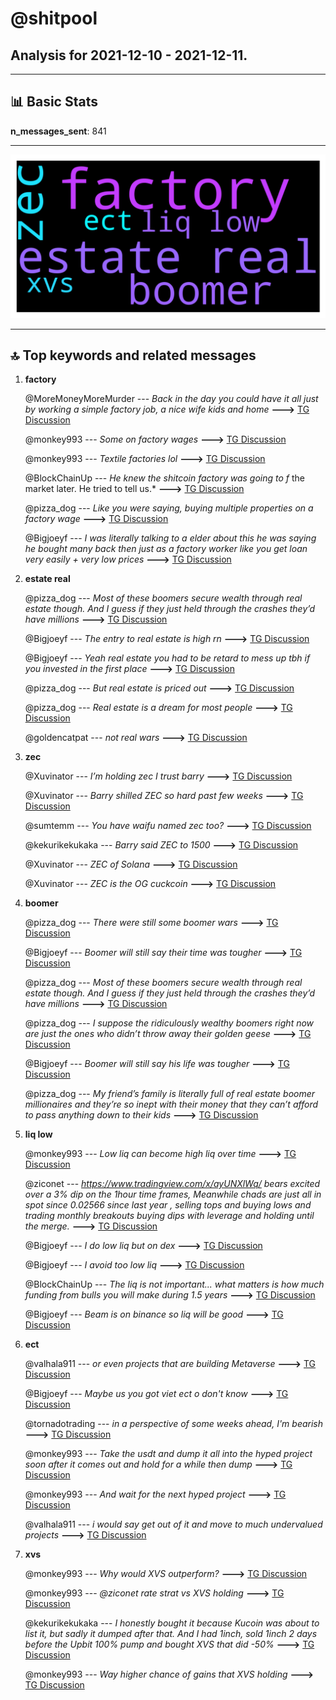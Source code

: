 # **@shitpool**
 ## Analysis for **2021-12-10** - **2021-12-11**.

---

## 📊 **Basic Stats**

**n_messages_sent**: 841

---
![wordcloud](shitpool_1Days_wordcloud.png)

---


## 🔝 **Top keywords and related messages**

1. **factory**

    @MoreMoneyMoreMurder --- *Back in the day you could have it all just by working a simple factory job, a nice wife kids and home* **--->** [TG Discussion](https://t.me/shitpool/706119)

    @monkey993 --- *Some on factory wages* **--->** [TG Discussion](https://t.me/shitpool/706442)

    @monkey993 --- *Textile factories lol* **--->** [TG Discussion](https://t.me/shitpool/706444)

    @BlockChainUp --- *He knew the shitcoin factory was going to f* the market later. He tried to tell us.* **--->** [TG Discussion](https://t.me/shitpool/706570)

    @pizza_dog --- *Like you were saying, buying multiple properties on a factory wage* **--->** [TG Discussion](https://t.me/shitpool/706485)

    @Bigjoeyf --- *I was literally talking to a elder about this he was saying he bought many back then just as a factory worker like you get loan very easily + very low prices* **--->** [TG Discussion](https://t.me/shitpool/706448)

2. **estate real**

    @pizza_dog --- *Most of these boomers secure wealth through real estate though. And I guess if they just held through the crashes they’d have millions* **--->** [TG Discussion](https://t.me/shitpool/706482)

    @Bigjoeyf --- *The entry to real estate is high rn* **--->** [TG Discussion](https://t.me/shitpool/706507)

    @Bigjoeyf --- *Yeah real estate you had to be retard to mess up tbh if you invested in the first place* **--->** [TG Discussion](https://t.me/shitpool/706490)

    @pizza_dog --- *But real estate is priced out* **--->** [TG Discussion](https://t.me/shitpool/706504)

    @pizza_dog --- *Real estate is a dream for most people* **--->** [TG Discussion](https://t.me/shitpool/706094)

    @goldencatpat --- *not real wars* **--->** [TG Discussion](https://t.me/shitpool/706435)

3. **zec**

    @Xuvinator --- *I’m holding zec I trust barry* **--->** [TG Discussion](https://t.me/shitpool/706692)

    @Xuvinator --- *Barry shilled ZEC so hard past few weeks* **--->** [TG Discussion](https://t.me/shitpool/706130)

    @sumtemm --- *You have waifu named zec too?* **--->** [TG Discussion](https://t.me/shitpool/706686)

    @kekurikekukaka --- *Barry said ZEC to 1500* **--->** [TG Discussion](https://t.me/shitpool/706688)

    @Xuvinator --- *ZEC of Solana* **--->** [TG Discussion](https://t.me/shitpool/706333)

    @Xuvinator --- *ZEC is the OG cuckcoin* **--->** [TG Discussion](https://t.me/shitpool/706136)

4. **boomer**

    @pizza_dog --- *There were still some boomer wars* **--->** [TG Discussion](https://t.me/shitpool/706434)

    @Bigjoeyf --- *Boomer will still say their time was tougher* **--->** [TG Discussion](https://t.me/shitpool/706410)

    @pizza_dog --- *Most of these boomers secure wealth through real estate though. And I guess if they just held through the crashes they’d have millions* **--->** [TG Discussion](https://t.me/shitpool/706482)

    @pizza_dog --- *I suppose the ridiculously wealthy boomers right now are just the ones who didn’t throw away their golden geese* **--->** [TG Discussion](https://t.me/shitpool/706470)

    @Bigjoeyf --- *Boomer will still say his life was tougher* **--->** [TG Discussion](https://t.me/shitpool/706563)

    @pizza_dog --- *My friend’s family is literally full of real estate boomer millionaires and they’re so inept with their money that they can’t afford to pass anything down to their kids* **--->** [TG Discussion](https://t.me/shitpool/706445)

5. **liq low**

    @monkey993 --- *Low liq can become high liq over time* **--->** [TG Discussion](https://t.me/shitpool/706526)

    @ziconet --- *https://www.tradingview.com/x/ayUNXlWq/ bears excited over a 3% dip on the 1hour time frames,  Meanwhile chads are just all in spot since 0.02566 since last year , selling tops and buying lows  and trading monthly breakouts buying dips with leverage and holding until the merge.* **--->** [TG Discussion](https://t.me/shitpool/705666)

    @Bigjoeyf --- *I do low liq but on dex* **--->** [TG Discussion](https://t.me/shitpool/706530)

    @Bigjoeyf --- *I avoid too low liq* **--->** [TG Discussion](https://t.me/shitpool/706524)

    @BlockChainUp --- *The liq is not important... what matters is how much funding from bulls you will make during 1.5 years* **--->** [TG Discussion](https://t.me/shitpool/706176)

    @Bigjoeyf --- *Beam is on binance so liq will be good* **--->** [TG Discussion](https://t.me/shitpool/706522)

6. **ect**

    @valhala911 --- *or even projects that are building Metaverse* **--->** [TG Discussion](https://t.me/shitpool/705906)

    @Bigjoeyf --- *Maybe us you got viet ect o don't know* **--->** [TG Discussion](https://t.me/shitpool/706440)

    @tornadotrading --- *in a perspective of some weeks ahead, I'm bearish* **--->** [TG Discussion](https://t.me/shitpool/705487)

    @monkey993 --- *Take the usdt and dump it all into the hyped project soon after it comes out and hold for a while then dump* **--->** [TG Discussion](https://t.me/shitpool/706655)

    @monkey993 --- *And wait for the next hyped project* **--->** [TG Discussion](https://t.me/shitpool/706652)

    @valhala911 --- *i would say get out of it and move to much undervalued projects* **--->** [TG Discussion](https://t.me/shitpool/705904)

7. **xvs**

    @monkey993 --- *Why would XVS outperform?* **--->** [TG Discussion](https://t.me/shitpool/706638)

    @monkey993 --- *@ziconet rate strat vs XVS holding* **--->** [TG Discussion](https://t.me/shitpool/706659)

    @kekurikekukaka --- *I honestly bought it because Kucoin was about to list it, but sadly it dumped after that. And I had 1inch, sold 1inch 2 days before the Upbit 100% pump and bought XVS that did -50%* **--->** [TG Discussion](https://t.me/shitpool/706640)

    @monkey993 --- *Way higher chance of gains that XVS holding* **--->** [TG Discussion](https://t.me/shitpool/706658)

